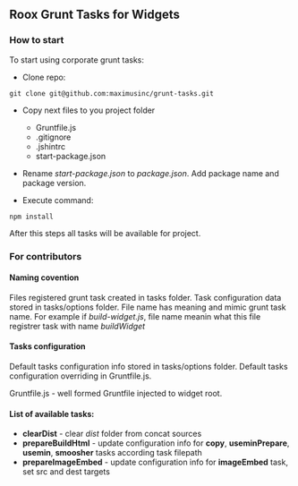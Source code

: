 ## Roox Grunt Tasks for Widgets ##

### How to start ###

To start using corporate grunt tasks:

- Clone repo:
```shell
git clone git@github.com:maximusinc/grunt-tasks.git
```
- Copy next files to you project folder
	- Gruntfile.js
	- .gitignore
	- .jshintrc
	- start-package.json

- Rename _start-package.json_ to _package.json_. Add package name and package version.

- Execute command:
```shell
npm install
```
After this steps all tasks will be available for project.


### For contributors ###

#### Naming covention ####

Files registered  grunt task created in tasks folder. Task configuration data stored in tasks/options folder.
File name has meaning and mimic grunt task name. For example if _build-widget.js_, file name meanin what this file registrer task with name _buildWidget_

#### Tasks configuration ####

Default tasks configuration info stored in tasks/options folder. Default tasks configuration overriding in Gruntfile.js.

Gruntfile.js - well formed Gruntfile injected to widget root.

#### List of available tasks: ####

- __clearDist__ - clear _dist_ folder from concat sources
- __prepareBuildHtml__ - update configuration info for __copy__, __useminPrepare__, __usemin__, __smoosher__ tasks according task filepath
- __prepareImageEmbed__ - update configuration info for __imageEmbed__ task, set src and dest targets
